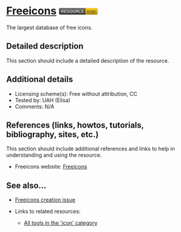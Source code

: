 # [Freeicons](https://freeicons.io/)  [<img src="images/resource-icon.png" align="bottom">](https://github.com/e-CLOSE/Toolbox/issues?q=label%3A02_RESOURCE+label%3Aicon)

The largest database of free icons.


## Detailed description

This section should include a detailed description of the resource.


## Additional details

- Licensing scheme(s): Free without attribution, CC
- Tested by: UAH (Elisa)
- Comments: N/A


## References (links, howtos, tutorials, bibliography, sites, etc.)

This section should include additional references and links to help in
understanding and using the resource.

- Freeicons website: [Freeicons](https://freeicons.io/)


## See also...

- [Freeicons creation issue](https://github.com/e-CLOSE/Toolbox/issues/179)
- Links to related resources:

  - [All tools in the 'icon' category](https://github.com/e-CLOSE/Toolbox/issues?q=label%3A02_RESOURCE+label%3Aicon)
